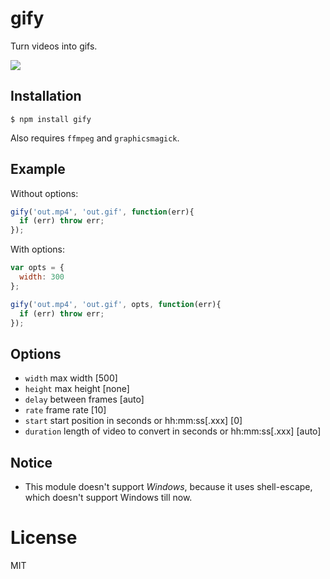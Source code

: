 # gify

  Turn videos into gifs.

  ![](http://i.cloudup.com/0lDQXlLZNS.gif)

## Installation

```
$ npm install gify
```

  Also requires `ffmpeg` and `graphicsmagick`.

## Example

  Without options:

```js
gify('out.mp4', 'out.gif', function(err){
  if (err) throw err;
});
```

  With options:

```js
var opts = {
  width: 300
};

gify('out.mp4', 'out.gif', opts, function(err){
  if (err) throw err;
});
```

## Options

 - `width` max width [500]
 - `height` max height [none]
 - `delay` between frames [auto]
 - `rate` frame rate [10]
 - `start` start position in seconds or hh:mm:ss[.xxx] [0]
 - `duration` length of video to convert in seconds or hh:mm:ss[.xxx] [auto]

## Notice
- This module doesn't support *Windows*, because it uses shell-escape, which doesn't support Windows till now.

# License

  MIT
